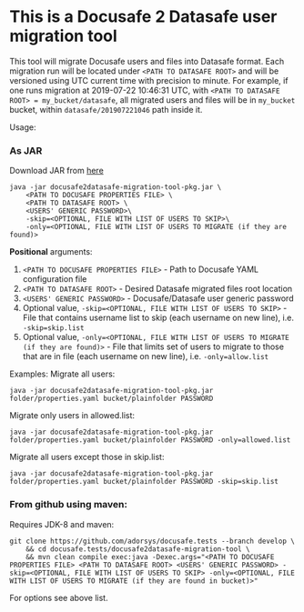 # This is a Docusafe 2 Datasafe user migration tool

This tool will migrate Docusafe users and files into Datasafe format. Each migration run will be located under
`<PATH TO DATASAFE ROOT>` and will be versioned using UTC current time with precision to minute. For example, if
one runs migration at 2019-07-22 10:46:31 UTC, with `<PATH TO DATASAFE ROOT> = my_bucket/datasafe`, all migrated
users and files will be in `my_bucket` bucket, within `datasafe/201907221046` path inside it.

Usage:
### As JAR

Download JAR from [here](https://github.com/adorsys/docusafe.tests/releases/download/v1.1.1/docusafe2datasafe-migration-tool-pkg.jar)
```
java -jar docusafe2datasafe-migration-tool-pkg.jar \
    <PATH TO DOCUSAFE PROPERTIES FILE> \
    <PATH TO DATASAFE ROOT> \
    <USERS' GENERIC PASSWORD>\
    -skip=<OPTIONAL, FILE WITH LIST OF USERS TO SKIP>\
    -only=<OPTIONAL, FILE WITH LIST OF USERS TO MIGRATE (if they are found)>
```
**Positional** arguments:

1. `<PATH TO DOCUSAFE PROPERTIES FILE>` - Path to Docusafe YAML configuration file
1. `<PATH TO DATASAFE ROOT>` - Desired Datasafe migrated files root location
1. `<USERS' GENERIC PASSWORD>` - Docusafe/Datasafe user generic password
1. Optional value,  `-skip=<OPTIONAL, FILE WITH LIST OF USERS TO SKIP>` - File that contains username list to skip 
(each username on new line), i.e. `-skip=skip.list`
1. Optional value,  `-only=<OPTIONAL, FILE WITH LIST OF USERS TO MIGRATE (if they are found)>` - File that limits set
of users to migrate to those that are in file (each username on new line), i.e. `-only=allow.list`

Examples:
Migrate all users:
```
java -jar docusafe2datasafe-migration-tool-pkg.jar folder/properties.yaml bucket/plainfolder PASSWORD
```

Migrate only users in allowed.list:
```
java -jar docusafe2datasafe-migration-tool-pkg.jar folder/properties.yaml bucket/plainfolder PASSWORD -only=allowed.list
```

Migrate all users except those in skip.list:
```
java -jar docusafe2datasafe-migration-tool-pkg.jar folder/properties.yaml bucket/plainfolder PASSWORD -skip=skip.list
```
### From github using maven:
Requires JDK-8 and maven:
```
git clone https://github.com/adorsys/docusafe.tests --branch develop \
    && cd docusafe.tests/docusafe2datasafe-migration-tool \
    && mvn clean compile exec:java -Dexec.args="<PATH TO DOCUSAFE PROPERTIES FILE> <PATH TO DATASAFE ROOT> <USERS' GENERIC PASSWORD> -skip=<OPTIONAL, FILE WITH LIST OF USERS TO SKIP> -only=<OPTIONAL, FILE WITH LIST OF USERS TO MIGRATE (if they are found in bucket)>"
```
For options see above list.
